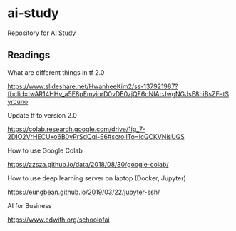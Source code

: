 # ai-study
Repository for AI Study


## Readings

What are different things in tf 2.0

https://www.slideshare.net/HwanheeKim2/ss-137921987?fbclid=IwAR14HHv_a5E8pEmyiorD0vDE0zjQF6dNIAcJwgNGJsE8hiBsZFetSyrcuno

Update tf to version 2.0

https://colab.research.google.com/drive/1ig_7-2DIO2VrHECUxo6B0vPrSdQqi-E6#scrollTo=IcGCKVNisUGS

How to use Google Colab

https://zzsza.github.io/data/2018/08/30/google-colab/

How to use deep learning server on laptop (Docker, Jupyter)

https://eungbean.github.io/2019/03/22/jupyter-ssh/

AI for Business

https://www.edwith.org/schoolofai
